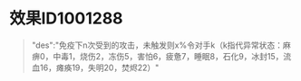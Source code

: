 # 效果ID1001288
> "des":"免疫下n次受到的攻击，未触发则x%令对手k（k指代异常状态：麻痹0，中毒1，烧伤2，冻伤5，害怕6，疲惫7，睡眠8，石化9，冰封15，流血16，瘫痪19，失明20，焚烬22）"
